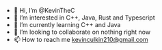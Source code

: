 - 👋 Hi, I’m @KevinTheC
- 👀 I’m interested in C++, Java, Rust and Typescript 
- 🌱 I’m currently learning C++ and Java
- 💞️ I’m looking to collaborate on nothing right now
- 📫 How to reach me kevinculkin210@gmail.com

<!---
KevinTheC/KevinTheC is a ✨ special ✨ repository because its `README.md` (this file) appears on your GitHub profile.
You can click the Preview link to take a look at your changes.
--->
